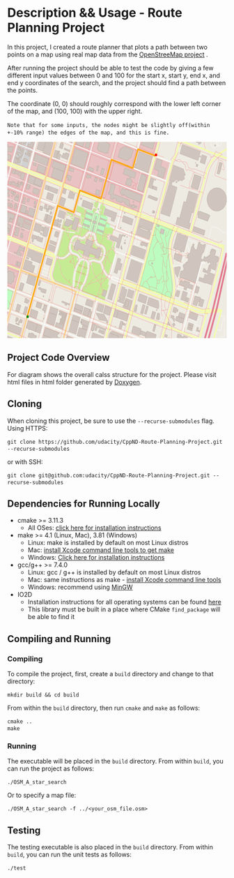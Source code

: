 # Description && Usage - Route Planning Project

In this project, I created a route planner that plots a path between two points on a map using real map data from the [OpenStreeMap project](https://www.openstreetmap.org/#map=6/51.330/10.453) .

After running the project should be able to test the code by giving a few different input values between 0 and 100 for the start x, start y, end x, and end y coordinates of the search, and the project should find a path between the points.

The coordinate (0, 0) should roughly correspond with the lower left corner of the map, and (100, 100) with the upper right.

`Note that for some inputs, the nodes might be slightly off(within +-10% range) the edges of the map, and this is fine.`


<img src="map.png" width="600" height="450" />


## Project Code Overview

For diagram shows the overall calss structure for the project. Please visit html files in html folder generated by [Doxygen](https://github.com/doxygen/doxygen).


## Cloning

When cloning this project, be sure to use the `--recurse-submodules` flag. Using HTTPS:
```
git clone https://github.com/udacity/CppND-Route-Planning-Project.git --recurse-submodules
```
or with SSH:
```
git clone git@github.com:udacity/CppND-Route-Planning-Project.git --recurse-submodules
```


## Dependencies for Running Locally
* cmake >= 3.11.3
  * All OSes: [click here for installation instructions](https://cmake.org/install/)
* make >= 4.1 (Linux, Mac), 3.81 (Windows)
  * Linux: make is installed by default on most Linux distros
  * Mac: [install Xcode command line tools to get make](https://developer.apple.com/xcode/features/)
  * Windows: [Click here for installation instructions](http://gnuwin32.sourceforge.net/packages/make.htm)
* gcc/g++ >= 7.4.0
  * Linux: gcc / g++ is installed by default on most Linux distros
  * Mac: same instructions as make - [install Xcode command line tools](https://developer.apple.com/xcode/features/)
  * Windows: recommend using [MinGW](http://www.mingw.org/)
* IO2D
  * Installation instructions for all operating systems can be found [here](https://github.com/cpp-io2d/P0267_RefImpl/blob/master/BUILDING.md)
  * This library must be built in a place where CMake `find_package` will be able to find it

## Compiling and Running

### Compiling
To compile the project, first, create a `build` directory and change to that directory:
```
mkdir build && cd build
```
From within the `build` directory, then run `cmake` and `make` as follows:
```
cmake ..
make
```
### Running
The executable will be placed in the `build` directory. From within `build`, you can run the project as follows:
```
./OSM_A_star_search
```
Or to specify a map file:
```
./OSM_A_star_search -f ../<your_osm_file.osm>
```

## Testing

The testing executable is also placed in the `build` directory. From within `build`, you can run the unit tests as follows:
```
./test
```


